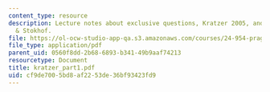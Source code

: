 ```yaml
---
content_type: resource
description: Lecture notes about exclusive questions, Kratzer 2005, and Groenendijk
  & Stokhof.
file: https://ol-ocw-studio-app-qa.s3.amazonaws.com/courses/24-954-pragmatics-in-linguistic-theory-fall-2006/cf9de7005bd8af2253de36bf93423fd9_kratzer_part1.pdf
file_type: application/pdf
parent_uid: 0560f8dd-2b68-6893-b341-49b9aaf74213
resourcetype: Document
title: kratzer_part1.pdf
uid: cf9de700-5bd8-af22-53de-36bf93423fd9
---
```

